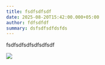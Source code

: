 ```yaml
---
title: fsdfsdfsdf
date: 2025-08-20T15:42:00.000+05:00
author: fdfsdfdf
summary: dsfsdfsdfdsfds
---
```

fsdfsdfsdfsdfsdfsdf

![](img/a-sleek-humanoid-rob.png)
